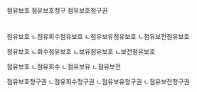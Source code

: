 점유보호
점유보호청구
점유보호청구권



#
점유보호
ㄴ점유회수점유보호
ㄴ점유보유점유보호
ㄴ점유보전점유보호

점유보호
ㄴ회수점유보호
ㄴ보유점유보호
ㄴ보전점유보호

점유보호
ㄴ점유회수
ㄴ점유보유
ㄴ점유보전

점유보호청구권
ㄴ점유회수청구권
ㄴ점유보유청구권
ㄴ점유보전청구권
